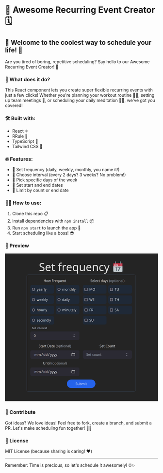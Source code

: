 # 🔄 Awesome Recurring Event Creator 🗓️

## 🌟 Welcome to the coolest way to schedule your life! 🎉

Are you tired of boring, repetitive scheduling? Say hello to our Awesome Recurring Event Creator! 🥳

### 🚀 What does it do?

This React component lets you create super flexible recurring events with just a few clicks! Whether you're planning your workout routine 🏋️‍♀️, setting up team meetings 👥, or scheduling your daily meditation 🧘‍♂️, we've got you covered!

### 🛠️ Built with:

- React ⚛️
- RRule 📅
- TypeScript 📘
- Tailwind CSS 🎨

### 🔥 Features:

- 🔢 Set frequency (daily, weekly, monthly, you name it!)
- 🔁 Choose interval (every 2 days? 3 weeks? No problem!)
- 📆 Pick specific days of the week
- 📅 Set start and end dates
- 🔢 Limit by count or end date

### 🏃‍♂️ How to use:

1. Clone this repo 📋
2. Install dependencies with `npm install` 📦
3. Run `npm start` to launch the app 🚀
4. Start scheduling like a boss! 😎

### 👀 Preview

<img src="./public/frequest.js.png" alt="Frequest.js preview">

### 🤝 Contribute

Got ideas? We love ideas! Feel free to fork, create a branch, and submit a PR. Let's make scheduling fun together! 🤜🤛

### 📜 License

MIT License (because sharing is caring! ❤️)

---

Remember: Time is precious, so let's schedule it awesomely! ⏰✨
